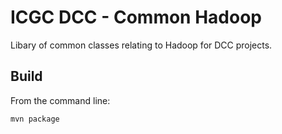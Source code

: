 ICGC DCC - Common Hadoop
===

Libary of common classes relating to Hadoop for DCC projects.

Build
---

From the command line:

	mvn package

